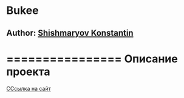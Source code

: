 # Bukee
## Author: [Shishmaryov Konstantin](https://github.com/shishmaryovkonstantin/)
================
Описание проекта
================
[CСсылка на сайт](https://shishmaryovkonstantin.github.io/Bukee/dist/index.html)
